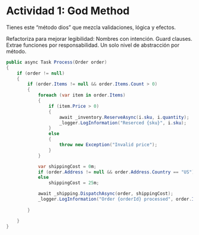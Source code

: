 # Actividad 1: God Method

Tienes este “método dios” que mezcla validaciones, lógica y efectos.

Refactoriza para mejorar legibilidad:
    Nombres con intención.
    Guard clauses.
    Extrae funciones por responsabilidad.
    Un solo nivel de abstracción por método.

```csharp
public async Task Process(Order order)
{
    if (order != null)
    {
        if (order.Items != null && order.Items.Count > 0)
        {
            foreach (var item in order.Items)
            {
                if (item.Price > 0)
                {
                    await _inventory.ReserveAsync(i.sku, i.quantity);
                    _logger.LogInformation("Reserced {sku}", i.sku);
                }
                else
                {
                    throw new Exception("Invalid price");
                }
            }

            var shippingCost = 0m;
            if (order.Address != null && order.Address.Country == "US")shippingCost = 10m;
            else
                shippingCost = 25m;

            await _shipping.DispatchAsync(order, shippingCost);
            _logger.LogInformation("Order {orderId} processed", order.Id);
    
        }

    }
}
```
